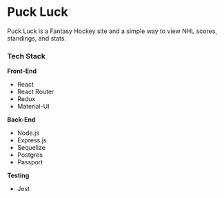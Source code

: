 # Puck Luck

Puck Luck is a Fantasy Hockey site and a simple way to view NHL scores, standings, and stats.

### Tech Stack

**Front-End**
- React
- React Router
- Redux
- Material-UI

**Back-End**
- Node.js
- Express.js
- Sequelize
- Postgres
- Passport

**Testing**
- Jest